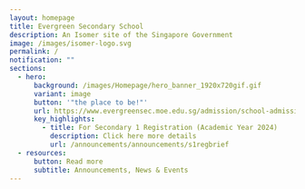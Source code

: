 ```yaml
---
layout: homepage
title: Evergreen Secondary School
description: An Isomer site of the Singapore Government
image: /images/isomer-logo.svg
permalink: /
notification: ""
sections:
  - hero:
      background: /images/Homepage/hero_banner_1920x720gif.gif
      variant: image
      button: '"the place to be!"'
      url: https://www.evergreensec.moe.edu.sg/admission/school-admission/
      key_highlights:
        - title: For Secondary 1 Registration (Academic Year 2024)
          description: Click here more details
          url: /announcements/announcements/s1regbrief
  - resources:
      button: Read more
      subtitle: Announcements, News & Events
---
```

